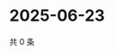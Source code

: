 # 2025-06-23

共 0 条

<!-- BEGIN ZHIHUQUESTIONS -->
<!-- 最后更新时间 Mon Jun 23 2025 20:23:29 GMT+0800 (China Standard Time) -->

<!-- END ZHIHUQUESTIONS -->
